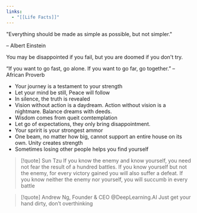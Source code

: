 ```yaml
---
links:
  - "[[Life Facts]]"
---
```

"Everything should be made as simple as possible, but not simpler."

– Albert Einstein

You may be disappointed if you fail, but you are doomed if you don't try.

“If you want to go fast, go alone. If you want to go far, go together.” – African Proverb

- Your journey is a testament to your strength
- Let your mind be still, Peace will follow
- In silence, the truth is revealed
- Vision without action is a daydream. Action without vision is a nightmare. Balance dreams with deeds.
- Wisdom comes from queit comtemplation
- Let go of expectations, they only bring disappointment.
- Your spririt is your strongest ammor
- One beam, no matter how big, cannot support an entire house on its own. Unity creates strength
- Sometimes losing other people helps you find yourself

> [!quote] Sun Tzu
> If you know the enemy and know yourself, you need not fear the result of a hundred battles. If you know yourself but not the enemy, for every victory gained you will also suffer a defeat. If you know neither the enemy nor yourself, you will succumb in every battle

> [!quote] Andrew Ng, Founder & CEO @DeepLearning.AI
> Just get your hand dirty, don’t overthinking